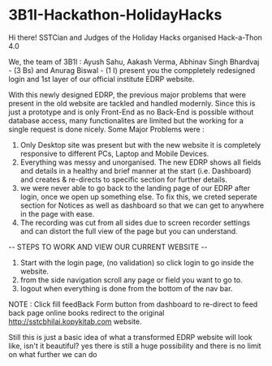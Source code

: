 # 3B1I-Hackathon-HolidayHacks

Hi there! SSTCian and Judges of the Holiday Hacks organised Hack-a-Thon 4.0

We, the team of 3B1I : Ayush Sahu, Aakash Verma, Abhinav Singh Bhardvaj - (3 Bs) and Anurag Biswal - (1 I) present you the comppletely redesigned login and 1st layer of our official institute EDRP website.

With this newly designed EDRP, the previous major problems that were present in the old website are tackled and handled modernly.
Since this is just a prototype and is only Front-End as no Back-End is possible without database access, many functionalites are limited but the working for a single request is done nicely.
Some Major Problems were :
1. Only Desktop site was present but with the new website it is completely responsive to different PCs, Laptop and Mobile Devices.
2. Everything was messy and unorganised. The new EDRP shows all fields and details in a healthy and brief manner at the start (i.e. Dashboard) and creates & re-directs to specific section for further details.
3. we were never able to go back to the landing page of our EDRP after login, once we open up something else. To fix this, we creted seperate section for Notices as well as dashboard so that we can get to anywhere in the page with ease.
4. The recording was cut from all sides due to screen recorder settings and can distort the full view of the page but you can understand.

-- STEPS TO WORK AND VIEW OUR CURRENT WEBSITE --
1. Start with the login page, (no validation) so click login to go inside the website.
2. from the side navigation scroll any page or field you want to go to.
3. logout when everything is done from the bottom of the nav bar.

NOTE : 
Click fill feedBack Form button from dashboard to re-direct to feed back page
online books redirect to the original http://sstcbhilai.kopykitab.com website.

Still this is just a basic idea of what a transformed EDRP website will look like, isn't it beautiful?
yes there is still a huge possibility and there is no limit on what further we can do
